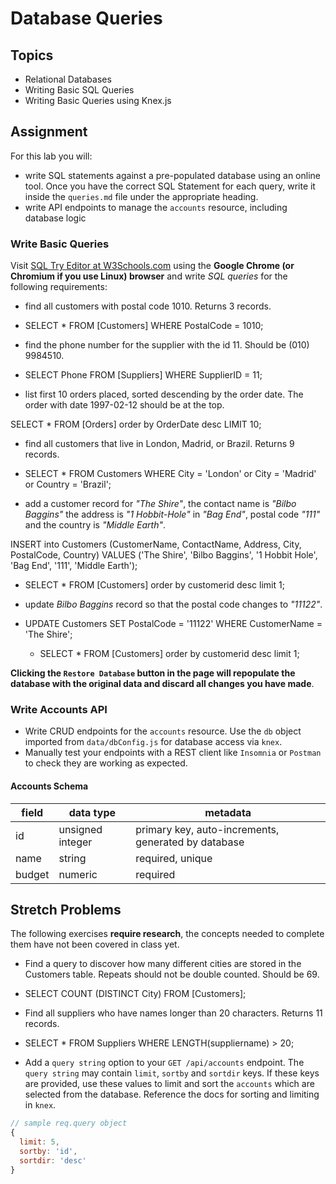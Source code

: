 # Database Queries

## Topics

- Relational Databases
- Writing Basic SQL Queries
- Writing Basic Queries using Knex.js

## Assignment

For this lab you will:

- write SQL statements against a pre-populated database using an online tool. Once you have the correct SQL Statement for each query, write it inside the `queries.md` file under the appropriate heading.
- write API endpoints to manage the `accounts` resource, including database logic

### Write Basic Queries

Visit [SQL Try Editor at W3Schools.com](https://www.w3schools.com/Sql/tryit.asp?filename=trysql_select_top) using the **Google Chrome (or Chromium if you use Linux) browser** and write _SQL queries_ for the following requirements:

- find all customers with postal code 1010. Returns 3 records.

- SELECT \* FROM [Customers]
  WHERE PostalCode = 1010;

- find the phone number for the supplier with the id 11. Should be (010) 9984510.

- SELECT Phone FROM [Suppliers]
  WHERE SupplierID = 11;

- list first 10 orders placed, sorted descending by the order date. The order with date 1997-02-12 should be at the top.

SELECT \* FROM [Orders]
order by OrderDate desc
LIMIT 10;

- find all customers that live in London, Madrid, or Brazil. Returns 9 records.

- SELECT \* FROM Customers
  WHERE City = 'London' or City = 'Madrid' or Country = 'Brazil';

- add a customer record for _"The Shire"_, the contact name is _"Bilbo Baggins"_ the address is _"1 Hobbit-Hole"_ in _"Bag End"_, postal code _"111"_ and the country is _"Middle Earth"_.

INSERT into Customers (CustomerName, ContactName, Address, City, PostalCode, Country)
VALUES ('The Shire', 'Bilbo Baggins', '1 Hobbit Hole', 'Bag End', '111', 'Middle Earth');

- SELECT \* FROM [Customers]
  order by customerid desc
  limit 1;

- update _Bilbo Baggins_ record so that the postal code changes to _"11122"_.

- UPDATE Customers SET PostalCode = '11122'
  WHERE CustomerName = 'The Shire';

  - SELECT \* FROM [Customers]
    order by customerid desc
    limit 1;

**Clicking the `Restore Database` button in the page will repopulate the database with the original data and discard all changes you have made**.

### Write Accounts API

- Write CRUD endpoints for the `accounts` resource. Use the `db` object imported from `data/dbConfig.js` for database access via `knex`.
- Manually test your endpoints with a REST client like `Insomnia` or `Postman` to check they are working as expected.

#### Accounts Schema

| field  | data type        | metadata                                            |
| ------ | ---------------- | --------------------------------------------------- |
| id     | unsigned integer | primary key, auto-increments, generated by database |
| name   | string           | required, unique                                    |
| budget | numeric          | required                                            |

## Stretch Problems

The following exercises **require research**, the concepts needed to complete them have not been covered in class yet.

- Find a query to discover how many different cities are stored in the Customers table. Repeats should not be double counted. Should be 69.

- SELECT COUNT (DISTINCT City) FROM [Customers];

- Find all suppliers who have names longer than 20 characters. Returns 11 records.

- SELECT \* FROM Suppliers
  WHERE LENGTH(suppliername) > 20;

- Add a `query string` option to your `GET /api/accounts` endpoint. The `query string` may contain `limit`, `sortby` and `sortdir` keys. If these keys are provided, use these values to limit and sort the `accounts` which are selected from the database. Reference the docs for sorting and limiting in `knex`.

```js
// sample req.query object
{
  limit: 5,
  sortby: 'id',
  sortdir: 'desc'
}
```
